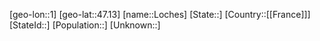 ﻿---
location: [47.13,1]
type: City
tags:
- geo/City


SpocWebEntityId: 32064
isDeleted: false
confidential: public

---
[geo-lon::1]
[geo-lat::47.13]
[name::Loches]
[State::]
[Country::[[France]]]
[StateId::]
[Population::]
[Unknown::]

